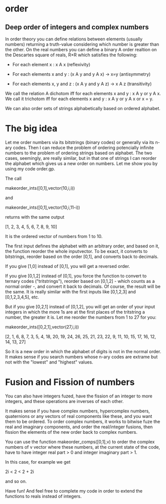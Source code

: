 # order
## Deep order of integers and complex numbers

In order theory you can define relations between elements (usually numbers) returning a truth-value considering which number is greater than the other. On the real numbers you can define a binary A order realtion on the Descartes square of reals, R×R which satisfies the following:

- For each element x : x A x (reflexivity)

- For each elements x and y : (x A y and y A x) -> x=y (antisymmetry)

- For each elements x, y and z : (x A y and y A z) -> x A z (transitivity)

We call the relation A dichotom iff for each elements x and y : x A y or y A x.
We call it trichotom iff for each elements x and y : x A y or y A x or x = y.

We can also order sets of strings alphabetically based on ordered alphabet.

# The big idea

Let me order numbers via its bitstrings (binary codes) or generally via its n-ary codes. Then I can reduce the problem of ordering potencially infinite numbers to the problem of ordering strings based on alphabet. The two cases, seemingly, are really similar, but in that one of strings I can reorder the alphabet which gives us a new order on numbers. Let me show you by using my code order.gp.

The call

makeorder_ints([0,1],vector(10,i,i))

and

makeorder_ints([0,1],vector(10,i,11-i))

returns with the same output

[1, 2, 3, 4, 5, 6, 7, 8, 9, 10]

It is the ordered vector of numbers from 1 to 10.

The first input defines the alphabet with an arbitrary order, and based on it, the function reorder the whole inputvector. To be exact, it converts to bitstrings, reorder based on the order [0,1], and converts back to decimals.

If you give [1,0] instead of [0,1], you will get a reversed order.

If you give [0,1,2] instead of [0,1], you force the function to convert to ternary codes ("tritstrings"), reorder based on [0,1,2] - which counts as a normal order -, and convert it back to decimals. Of course, the result will be the same. It is really similar with the first inputs like [0,1,2,3] and [0,1,2,3,4,5], etc.

But if you give [0,2,1] instead of [0,1,2], you will get an order of your input integers in which the more 1s are at the first places of the tritstring a number, the greater it is. Let me reorder the numbers from 1 to 27 for you:

makeorder_ints([0,2,1],vector(27,i,i))

[2, 1, 6, 8, 7, 3, 5, 4, 18, 20, 19, 24, 26, 25, 21, 23, 22, 9, 11, 10, 15, 17, 16, 12, 14, 13, 27]

So it is a new order in which the alphabet of digits is not in the normal order. It makes sense if you search numbers whose n-ary codes are extrame but not with the "lowest" and "highest" values.

# Fusion and Fission of numbers

You can also have integers fuzed, have the fission of an integer to more integers, and these operations are inverses of each other.

It makes sense if you have complex numbers, hypercomplex numbers, quaternions or any vectors of real components like these, and you want them to be ordered. To order complex numbers, it works to bitwise fuze the real and imaginary components, and order the real/integer fusions, then fission the elements of the new order back to complex numbers.

You can use the function makeorder_comps([0,1],v) to order the complex numbers of v vector where these numbers, at the current state of the code, have to have integer real part > 0 and integer imaginary part > 1.

In this case, for example we get

2i < 2 < 2 + 2i

and so on.

Have fun! And feel free to complete my code in order to extend the functions to reals instead of integers.
